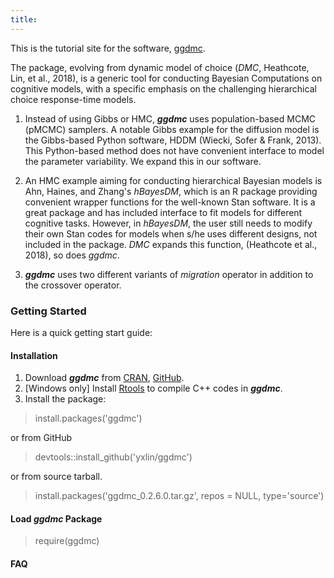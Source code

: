 ```yaml
---
title: 
---
```

This is the tutorial site for the software, [ggdmc](https://github.com/yxlin/ggdmc/).

The package, evolving from dynamic model of choice (_DMC_,
Heathcote, Lin, et al., 2018), is a generic tool for conducting Bayesian Computations 
on cognitive models, with a specific emphasis on the challenging hierarchical
choice response-time models.

1. Instead of using Gibbs or HMC, **_ggdmc_** uses population-based MCMC (pMCMC) 
samplers. A notable Gibbs example for the diffusion model is the Gibbs-based
Python software, HDDM (Wiecki, Sofer & Frank, 2013). This Python-based method
does not have convenient interface to model the parameter variability. We expand
this in our software.

2. An HMC example aiming for conducting hierarchical Bayesian models is Ahn, Haines,
and Zhang's _hBayesDM_, which is an R package providing convenient wrapper functions
for the well-known Stan software. It is a great package and has included interface to
fit models for different cognitive tasks.  However, in _hBayesDM_, the user still needs
to modify their own Stan codes for models when s/he uses different designs, not included
in the package.  _DMC_ expands this function, (Heathcote et al., 2018), so does _ggdmc_.

3. **_ggdmc_** uses two different variants of _migration_ operator in addition to
the crossover operator.


### Getting Started

Here is a quick getting start guide:

#### Installation

1. Download **_ggdmc_** from [CRAN](https://cran.r-project.org/web/packages/ggdmc/index.html),
[GitHub](https://github.com/yxlin/ggdmc).
2. [Windows only] Install [Rtools](https://cran.r-project.org/bin/windows/Rtools/) to compile
C++ codes in **_ggdmc_**.
3. Install the package:

> install.packages('ggdmc')

or from GitHub 

> devtools::install_github('yxlin/ggdmc')

or from source tarball. 

> install.packages('ggdmc_0.2.6.0.tar.gz', repos = NULL, type='source')

#### Load _ggdmc_ Package

> require(ggdmc)

#### FAQ






